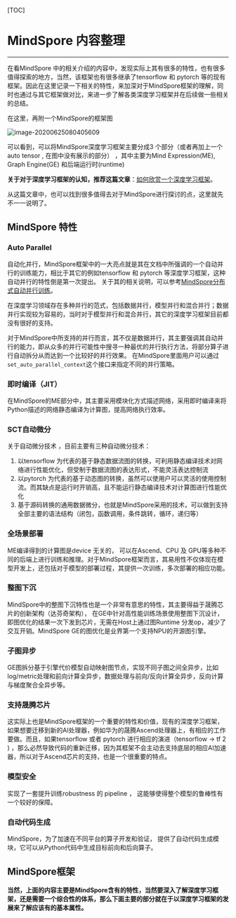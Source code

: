 [TOC]

# MindSpore 内容整理

----

在看MindSpore 中的相关介绍的内容中，发现实际上其有很多的特性，也有很多值得探索的地方，当然，该框架也有很多继承了tensorflow 和 pytorch 等的现有框架。因此在这里记录一下相关的特性，来加深对于MindSpore框架的理解，同时也通过与其它框架做对比，来进一步了解各类深度学习框架并在后续做一些相关的总结。

在这里，再附一个MindSpore的框架图

![image-20200625080405609](https://i.loli.net/2020/06/25/pBM7xE2dakr1TI3.png)

可以看到，可以将MindSpore深度学习框架主要分成3 个部分（或者再加上一个auto tensor , 在图中没有展示的部分） ，其中主要为Mind Expression(ME), Graph Engine(GE) 和后端运行时(runtime)

**关于对于深度学习框架的认知，推荐这篇文章**：[如何欣赏一个深度学习框架](https://zhuanlan.zhihu.com/p/117269565)。

从这篇文章中，也可以找到很多值得去对于MindSpore进行探讨的点，这里就先不一一说明了。

## MindSpore 特性

### Auto Parallel

自动化并行，MindSpore框架中的一大亮点就是其在文档中所强调的一个自动并行的训练能力，相比于其它的例如tensorflow 和 pytorch 等深度学习框架，这种自动并行的特性倒是第一次提出。 关于其的相关说明，可以参考[MindSpore分布式自动并行训练](https://www.bilibili.com/video/BV1jK4y1b7Ng)。

在深度学习领域存在多种并行的范式，包括数据并行，模型并行和混合并行；数据并行实现较为容易的，当时对于模型并行和混合并行，其它的深度学习框架目前都没有很好的支持。

对于MindSpore中所支持的并行而言，其不仅是数据并行，其主要强调其自动并行的能力，即从众多的并行可能性中搜寻一种最优的并行执行方法，将部分算子进行自动拆分从而达到一个比较好的并行效果。 在MindSpore里面用户可以通过`set_auto_parallel_context`这个接口来指定不同的并行策略。

### 即时编译（JIT）

在MindSpore的ME部分中，其主要采用模块化方式描述网络，采用即时编译来将Python描述的网络静态编译为计算图，提高网络执行效率。 

### SCT自动微分

关于自动微分技术 ，目前主要有三种自动微分技术：

1. 以tensorflow 为代表的基于静态数据流图的转换，可利用静态编译技术对网络进行性能优化，但受制于数据流图的表达形式，不能灵活表达控制流
2. 以pytorch 为代表的基于动态图的转换，虽然可以使用户可以灵活的使用控制流。而其缺点是运行时开销高，且不能运行静态编译技术对计算图进行性能优化
3. 基于源码转换的通用数据微分，也就是MindSpore采用的技术，可以做到支持全部主要的语法结构（闭包，函数调用，条件跳转，循环，递归等）

### 全场景部署

ME编译得到的计算图是device 无关的， 可以在Ascend、CPU 及 GPU等多种不同的后端上进行训练和推理。对于MindSpore框架而言，其易用性不仅体现在模型开发上，还包括对于模型的部署过程，其提供一次训练，多次部署的相应功能。 

### 整图下沉

MindSpore中的整图下沉特性也是一个非常有意思的特性，其主要得益于晟腾芯片的创新架构（达芬奇架构）， 在GE中针对高性能训练场景使用整图下沉设计，即图优化的结果一次下发到芯片，无需在Host上通过图Runtime 分发op，减少了交互开销。MindSpore GE的图优化是业界第一个支持NPU的开源图引擎。

### 子图异步

GE图拆分基于引擎代价模型自动映射图节点，实现不同子图之间全异步，比如log/metric处理和前向计算全异步，数据处理与前向/反向计算全异步，反向计算与梯度聚合全异步等。

### 支持晟腾芯片

这实际上也是MindSpore框架的一个重要的特性和价值，现有的深度学习框架，如果想要迁移到新的AI处理器，例如华为的晟腾Ascend处理器上，有相应的工作要做。而且，如果tensorflow 或者 pytorch 进行相应的演进（tensorflow -> tf 2 ) ，那么必然导致代码的重新迁移，因为其框架不会主动去支持底层的相应AI加速器，所以对于Ascend芯片的支持，也是一个很重要的特点。

### 模型安全

实现了一套提升训练robustness  的 pipeline ， 这能够使得整个模型的鲁棒性有一个较好的保障。 

### 自动代码生成

MindSpore，为了加速在不同平台的算子开发和验证， 提供了自动代码生成模块，它可以从Python代码中生成目标前向和后向算子。

## MindSpore框架



**当然，上面的内容主要是MindSpore含有的特性，当然要深入了解深度学习框架，还是需要一个综合性的体系，那么下面主要的部分就在于以深度学习框架的发展来了解应该有的基本属性。** 



